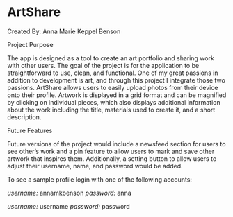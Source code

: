 # ArtShare
Created By: Anna Marie Keppel Benson

Project Purpose

The app is designed as a tool to create an art portfolio and sharing work with other users. The goal of the project is for the application to be straightforward to use, clean, and functional. One of my great passions in addition to development is art, and through this project I integrate those two passions. ArtShare allows users to easily upload photos from their device onto their profile. Artwork is displayed in a grid format and can be magnified by clicking on individual pieces, which also displays additional information about the work including the title, materials used to create it, and a short description.

Future Features

Future versions of the project would include a newsfeed section for users to see other’s work and a pin feature to allow users to mark and save other artwork that inspires them. Additionally, a setting button to allow users to adjust their username, name, and password would be added.

To see a sample profile login with one of the following accounts:

*username:* annamkbenson 
*password:* anna

*username:* username 
*password:* password

